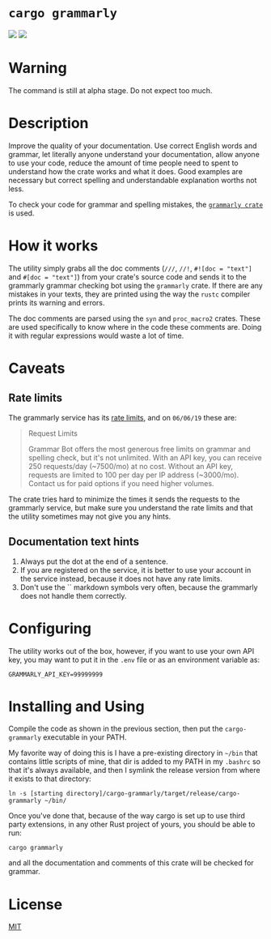 # `cargo grammarly`

[![](https://meritbadge.herokuapp.com/cargo-grammarly)](https://crates.io/crates/cargo-grammarly) [![](https://travis-ci.org/vityafx/cargo-grammarly.svg?branch=master)](https://travis-ci.org/vityafx/cargo-grammarly)

# Warning
The command is still at alpha stage. Do not expect too much.

# Description

Improve the quality of your documentation. Use correct English words and grammar, let literally anyone understand
your documentation, allow anyone to use your code, reduce the amount of time people need to spent to understand
how the crate works and what it does. Good examples are necessary but correct spelling and understandable
explanation worths not less.

To check your code for grammar and spelling mistakes, the [`grammarly crate`](https://crates.io/crates/grammarly) is used.

# How it works

The utility simply grabs all the doc comments (`///`, `//!`, `#![doc = "text"]` and
`#[doc = "text"]`) from your crate's source code and sends it to the grammarly grammar
checking bot using the `grammarly` crate. If there are any mistakes in your texts, they
are printed using the way the `rustc` compiler prints its warning and errors.

The doc comments are parsed using the `syn` and `proc_macro2` crates. These are used
specifically to know where in the code these comments are. Doing it with regular
expressions would waste a lot of time.

# Caveats

## Rate limits

The grammarly service has its [rate limits](https://www.grammarbot.io/quickstart), and on `06/06/19` these are:
    
> Request Limits
>
> Grammar Bot offers the most generous free limits on grammar and spelling check, but it's not unlimited.
> With an API key, you can receive 250 requests/day (~7500/mo) at no cost. Without an API key, requests are
> limited to 100 per day per IP address (~3000/mo).  Contact us for paid options if you need higher volumes.

The crate tries hard to minimize the times it sends the requests to the grammarly service, but make sure you
understand the rate limits and that the utility sometimes may not give you any hints.
    
## Documentation text hints

1. Always put the dot at the end of a sentence.
2. If you are registered on the service, it is better to use your account in the service instead, because it does
not have any rate limits.
3. Don't use the \`\` markdown symbols very often, because the grammarly does not handle them correctly.


# Configuring

The utility works out of the box, however, if you want to use your own API key,
you may want to put it in the `.env` file or as an environment variable as:

    GRAMMARLY_API_KEY=99999999

# Installing and Using

Compile the code as shown in the previous section, then put the `cargo-grammarly` executable in your PATH.

My favorite way of doing this is I have a pre-existing directory in `~/bin` that contains little scripts of mine, that dir is added to my PATH in my `.bashrc` so that it's always available, and then I symlink the release version from where it exists to that directory:

    ln -s [starting directory]/cargo-grammarly/target/release/cargo-grammarly ~/bin/

Once you've done that, because of the way cargo is set up to use third party extensions, in any other Rust project of yours, you should be able to run:

    cargo grammarly

and all the documentation and comments of this crate will be checked for grammar.

# License

[MIT](LICENSE)
